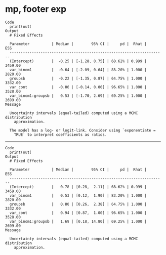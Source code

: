 # mp, footer exp

    Code
      print(out)
    Output
      # Fixed Effects
      
      Parameter          | Median |        95% CI |     pd |  Rhat |     ESS
      ----------------------------------------------------------------------
      (Intercept)        |  -0.25 | [-1.28, 0.75] | 68.62% | 0.999 | 3459.00
      var_binom1         |  -0.64 | [-2.09, 0.64] | 83.20% | 1.000 | 2820.00
      groupsb            |  -0.22 | [-1.35, 0.87] | 64.75% | 1.000 | 3332.00
      var_cont           |  -0.06 | [-0.14, 0.00] | 96.65% | 1.000 | 3528.00
      var_binom1:groupsb |   0.53 | [-1.70, 2.69] | 69.25% | 1.000 | 2699.00
    Message
      
      Uncertainty intervals (equal-tailed) computed using a MCMC distribution
        approximation.
      
      The model has a log- or logit-link. Consider using `exponentiate =
        TRUE` to interpret coefficients as ratios.

---

    Code
      print(out)
    Output
      # Fixed Effects
      
      Parameter          | Median |        95% CI |     pd |  Rhat |     ESS
      ----------------------------------------------------------------------
      (Intercept)        |   0.78 | [0.28,  2.11] | 68.62% | 0.999 | 3459.00
      var_binom1         |   0.53 | [0.12,  1.90] | 83.20% | 1.000 | 2820.00
      groupsb            |   0.80 | [0.26,  2.38] | 64.75% | 1.000 | 3332.00
      var_cont           |   0.94 | [0.87,  1.00] | 96.65% | 1.000 | 3528.00
      var_binom1:groupsb |   1.69 | [0.18, 14.80] | 69.25% | 1.000 | 2699.00
    Message
      
      Uncertainty intervals (equal-tailed) computed using a MCMC distribution
        approximation.


